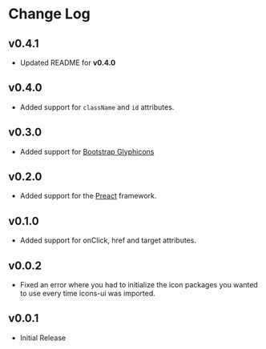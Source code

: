 # Change Log

## v0.4.1
- Updated README for **v0.4.0**

## v0.4.0
- Added support for `className` and `id` attributes.

## v0.3.0
- Added support for [Bootstrap Glyphicons](https://getbootstrap.com/docs/3.3/components/#glyphicons)

## v0.2.0
- Added support for the [Preact](https://preactjs.com/) framework.

## v0.1.0
- Added support for onClick, href and target attributes.

## v0.0.2
- Fixed an error where you had to initialize the icon packages you wanted to use every time icons-ui was imported.

## v0.0.1
- Initial Release